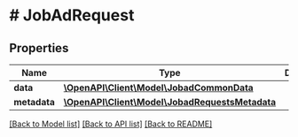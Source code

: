 # # JobAdRequest

## Properties

Name | Type | Description | Notes
------------ | ------------- | ------------- | -------------
**data** | [**\OpenAPI\Client\Model\JobadCommonData**](JobadCommonData.md) |  |
**metadata** | [**\OpenAPI\Client\Model\JobadRequestsMetadata**](JobadRequestsMetadata.md) |  | [optional]

[[Back to Model list]](../../README.md#models) [[Back to API list]](../../README.md#endpoints) [[Back to README]](../../README.md)
